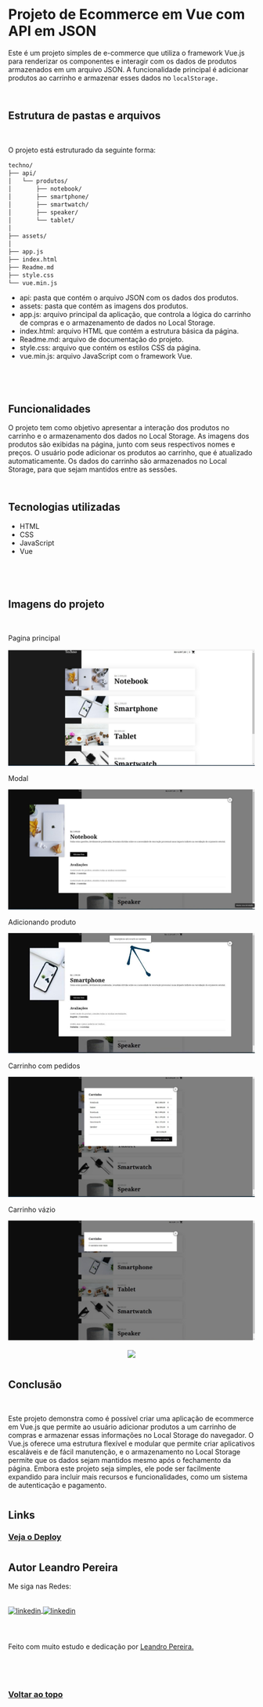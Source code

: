 <div id="top">

# Projeto de Ecommerce em Vue com API em JSON

Este é um projeto simples de e-commerce que utiliza o framework Vue.js para renderizar os componentes e interagir com os dados de produtos armazenados em um arquivo JSON. A funcionalidade principal é adicionar produtos ao carrinho e armazenar esses dados no `localStorage.`
<br>
<br>

<h1>

## Estrutura de pastas e arquivos

<br>

O projeto está estruturado da seguinte forma:

```
techno/
├── api/
│   └── produtos/
│       ├── notebook/
│       ├── smartphone/
│       ├── smartwatch/
│       ├── speaker/
│       └── tablet/
│
├── assets/
│
├── app.js
├── index.html
├── Readme.md
├── style.css
└── vue.min.js
```

- api: pasta que contém o arquivo JSON com os dados dos produtos.
- assets: pasta que contém as imagens dos produtos.
- app.js: arquivo principal da aplicação, que controla a lógica do carrinho de compras e o armazenamento de dados no Local Storage.
- index.html: arquivo HTML que contém a estrutura básica da página.
- Readme.md: arquivo de documentação do projeto.
- style.css: arquivo que contém os estilos CSS da página.
- vue.min.js: arquivo JavaScript com o framework Vue.
<br>
<br>
<h1>

## Funcionalidades

O projeto tem como objetivo apresentar a interação dos produtos no carrinho e o armazenamento dos dados no Local Storage. As imagens dos produtos são exibidas na página, junto com seus respectivos nomes e preços. O usuário pode adicionar os produtos ao carrinho, que é atualizado automaticamente. Os dados do carrinho são armazenados no Local Storage, para que sejam mantidos entre as sessões.
<br>
<br>

<h1>

## Tecnologias utilizadas

- HTML
- CSS
- JavaScript
- Vue
<br>
<br>
<h1>

## Imagens do projeto

<br>
<div>
    <p>Pagina principal</p>
    <img src="assets/Page_principal.jpg">
    <br>
    <p>Modal</p>
    <img src="assets/Modal_Produto.jpg">
    <br>
    <p>Adicionando produto</p>
    <img src="assets/Adicionado_Carrinho.jpg">
    <br>
    <p>Carrinho com pedidos</p>
    <img src="assets/Carrinho_pedido.jpg">
    <br>
    <p>Carrinho vázio</p>
    <img src="assets/Carrinho_vazio.jpg">
</div>
<br>

<div align="center"> 
  <img src="assets/design/active-states.jpg">
</div>

<h1></h1>

## Conclusão

<br>

Este projeto demonstra como é possível criar uma aplicação de ecommerce em Vue.js que permite ao usuário adicionar produtos a um carrinho de compras e armazenar essas informações no Local Storage do navegador. O Vue.js oferece uma estrutura flexível e modular que permite criar aplicativos escaláveis e de fácil manutenção, e o armazenamento no Local Storage permite que os dados sejam mantidos mesmo após o fechamento da página. Embora este projeto seja simples, ele pode ser facilmente expandido para incluir mais recursos e funcionalidades, como um sistema de autenticação e pagamento.
<br>

<h1>

## Links

<h3>
<a href="https://technoapp.netlify.app/" target="_blank">Veja o Deploy</a>

<h1>

## Autor Leandro Pereira

Me siga nas Redes:

<br>
<a href="https://linkedin.com/in/leandropereira-dev/" target="_blank">
    <img align="center" src="https://img.shields.io/badge/LinkedIn-0077B5?style=for-the-badge&logo=linkedin&logoColor=white" alt="linkedin"/>
</a>
<a href="https://www.instagram.com/le_codigo/" target="_blank">
    <img align="center" src="https://img.shields.io/badge/Instagram-E4405F?style=for-the-badge&logo=instagram&logoColor=white/le_codigo" alt="linkedin"/>
</a> 
<br>
<br>
<h1>

<h3></h3>

Feito com muito estudo e dedicação por <a href="https://github.com/OLeandroPereira" target="_blank">Leandro Pereira.</a>

<h3>
<br>
<br>

<a href="#top">Voltar ao topo</a>
